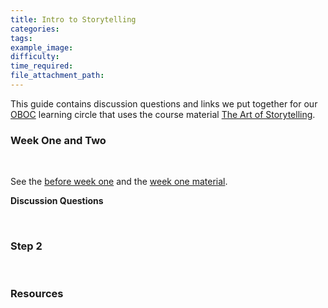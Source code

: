 ```yaml
---
title: Intro to Storytelling
categories:
tags:
example_image:
difficulty:
time_required:
file_attachment_path:
---
```


This guide contains discussion questions and links we put together for our [OBOC](https://www.chipublib.org/one-book-one-chicago/) learning circle that uses the course material [The Art of Storytelling](https://courtduvall.github.io/The-Art-of-Storytelling/modules/before%20week%20one/preliminary/).

### Week One and Two

&nbsp;

See the [before week one](https://courtduvall.github.io/The-Art-of-Storytelling/modules/before%20week%20one/preliminary/) and the [week one material](https://courtduvall.github.io/The-Art-of-Storytelling/modules/week%20one/Weekone/).

**Discussion Questions**

&nbsp;

### Step 2

&nbsp;

### Resources

&nbsp;
